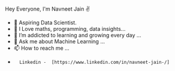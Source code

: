 Hey Everyone, I'm Navneet Jain ✌️

- 👋 Aspiring Data Scientist.
- 👀 I Love maths, programming, data insights...
- 🌱 I’m addicted to learning and growing every day ...
- 💬 Ask me about Machine Learning ...
- 📫 How to reach me ...
-       Linkedin -  [https://www.linkedin.com/in/navneet-jain-/]

<!---
navigithub7/navigithub7 is a ✨ special ✨ repository because its `README.md` (this file) appears on your GitHub profile.
You can click the Preview link to take a look at your changes.
--->
